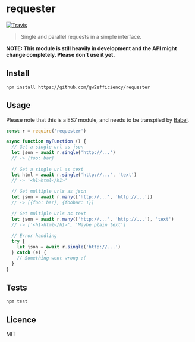 # requester

[![Travis](https://img.shields.io/travis/gw2efficiency/requester.svg?style=flat-square)](https://travis-ci.org/gw2efficiency/requester)

> Single and parallel requests in a simple interface.

**NOTE: This module is still heavily in development and the API might change completely. Please don't use it yet.**

## Install

```
npm install https://github.com/gw2efficiency/requester
```

## Usage

Please note that this is a ES7 module, and needs to be transpiled by [Babel](https://github.com/babel/babel).

```js
const r = require('requester')

async function myFunction () {
  // Get a single url as json
  let json = await r.single('http://...')
  // -> {foo: bar}
	
  // Get a single url as text
  let html = await r.single('http://...', 'text')
  // -> '<h1>html</h1>'
	
  // Get multiple urls as json
  let json = await r.many(['http://...', 'http://...'])
  // -> [{foo: bar}, {foobar: 1}]
	
  // Get multiple urls as text
  let json = await r.many(['http://...', 'http://...'], 'text')
  // -> ['<h1>html</h1>', 'Maybe plain text']
	
  // Error handling
  try {
	let json = await r.single('http://...')
  } catch (e) {
	// Something went wrong :(
  }
}

```

## Tests

```
npm test
```

## Licence

MIT
